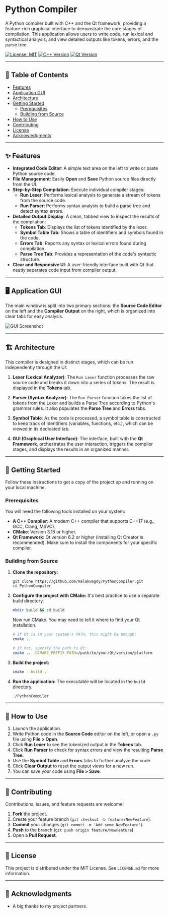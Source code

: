 # Python Compiler

A Python compiler built with C++ and the Qt framework, providing a feature-rich graphical interface to demonstrate the core stages of compilation. This application allows users to write code, run lexical and syntactical analysis, and view detailed outputs like tokens, errors, and the parse tree.

[![License: MIT](https://img.shields.io/badge/License-MIT-yellow.svg)](https://opensource.org/licenses/MIT)
[![C++ Version](https://img.shields.io/badge/C%2B%2B-17-blue.svg)](https://isocpp.org/std/status)
[![Qt Version](https://img.shields.io/badge/Qt-6-green.svg)](https://www.qt.io/)

---

## 📖 Table of Contents

-   [Features](#-features)
-   [Application GUI](#-application-gui)
-   [Architecture](#-architecture)
-   [Getting Started](#-getting-started)
    -   [Prerequisites](#prerequisites)
    -   [Building from Source](#building-from-source)
-   [How to Use](#-how-to-use)
-   [Contributing](#-contributing)
-   [License](#-license)
-   [Acknowledgments](#-acknowledgments)

---

## ✨ Features

*   **Integrated Code Editor**: A simple text area on the left to write or paste Python source code.
*   **File Management**: Easily **Open** and **Save** Python source files directly from the UI.
*   **Step-by-Step Compilation**: Execute individual compiler stages:
    *   **Run Lexer**: Performs lexical analysis to generate a stream of tokens from the source code.
    *   **Run Parser**: Performs syntax analysis to build a parse tree and detect syntax errors.
*   **Detailed Output Display**: A clean, tabbed view to inspect the results of the compilation:
    *   **Tokens Tab**: Displays the list of tokens identified by the lexer.
    *   **Symbol Table Tab**: Shows a table of identifiers and symbols found in the code.
    *   **Errors Tab**: Reports any syntax or lexical errors found during compilation.
    *   **Parse Tree Tab**: Provides a representation of the code's syntactic structure.
*   **Clear and Responsive UI**: A user-friendly interface built with Qt that neatly separates code input from compiler output.

---

## 🖥️ Application GUI

The main window is split into two primary sections: the **Source Code Editor** on the left and the **Compiler Output** on the right, which is organized into clear tabs for easy analysis.

![GUI Screenshot](https://raw.githubusercontent.com/malakwagdy/PythonCompiler/main/Screenshot.png)

---

## 🏗️ Architecture

This compiler is designed in distinct stages, which can be run independently through the UI:

1.  **Lexer (Lexical Analyzer)**: The `Run Lexer` function processes the raw source code and breaks it down into a series of tokens. The result is displayed in the **Tokens** tab.

2.  **Parser (Syntax Analyzer)**: The `Run Parser` function takes the list of tokens from the Lexer and builds a Parse Tree according to Python's grammar rules. It also populates the **Parse Tree** and **Errors** tabs.

3.  **Symbol Table**: As the code is processed, a symbol table is constructed to keep track of identifiers (variables, functions, etc.), which can be viewed in its dedicated tab.

4.  **GUI (Graphical User Interface)**: The interface, built with the **Qt Framework**, orchestrates the user interaction, triggers the compiler stages, and displays the results in an organized manner.

---

## 🚀 Getting Started

Follow these instructions to get a copy of the project up and running on your local machine.

### Prerequisites

You will need the following tools installed on your system:

*   **A C++ Compiler**: A modern C++ compiler that supports C++17 (e.g., GCC, Clang, MSVC).
*   **CMake**: Version 3.16 or higher.
*   **Qt Framework**: Qt version 6.2 or higher (installing Qt Creator is recommended). Make sure to install the components for your specific compiler.

### Building from Source

1.  **Clone the repository:**
    ```sh
    git clone https://github.com/malakwagdy/PythonCompiler.git
    cd PythonCompiler
    ```

2.  **Configure the project with CMake:**
    It's best practice to use a separate build directory.
    ```sh
    mkdir build && cd build
    ```
    Now run CMake. You may need to tell it where to find your Qt installation.
    ```sh
    # If Qt is in your system's PATH, this might be enough:
    cmake ..

    # If not, specify the path to Qt:
    cmake .. -DCMAKE_PREFIX_PATH=/path/to/your/Qt/version/platform
    ```

3.  **Build the project:**
    ```sh
    cmake --build .
    ```

4.  **Run the application:**
    The executable will be located in the `build` directory.
    ```sh
    ./PythonCompiler
    ```

---

## 📖 How to Use

1.  Launch the application.
2.  Write Python code in the **Source Code** editor on the left, or open a `.py` file using **File > Open**.
3.  Click **Run Lexer** to see the tokenized output in the **Tokens** tab.
4.  Click **Run Parser** to check for syntax errors and view the resulting **Parse Tree**.
5.  Use the **Symbol Table** and **Errors** tabs to further analyze the code.
6.  Click **Clear Output** to reset the output views for a new run.
7.  You can save your code using **File > Save**.

---

## 🤝 Contributing

Contributions, issues, and feature requests are welcome!

1.  **Fork** the project.
2.  Create your feature branch (`git checkout -b feature/NewFeature`).
3.  **Commit** your changes (`git commit -m 'Add some NewFeature'`).
4.  **Push** to the branch (`git push origin feature/NewFeature`).
5.  Open a **Pull Request**.

---

## 📜 License

This project is distributed under the MIT License. See `LICENSE.md` for more information.

---

## 🙏 Acknowledgments

*   A big thanks to my project partners.
